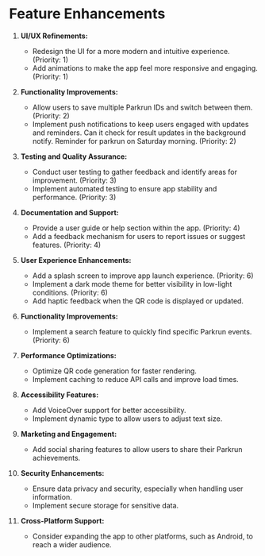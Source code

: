 # Feature Enhancements

1. **UI/UX Refinements:**
   - Redesign the UI for a more modern and intuitive experience. (Priority: 1)
   - Add animations to make the app feel more responsive and engaging. (Priority: 1)

2. **Functionality Improvements:**
   - Allow users to save multiple Parkrun IDs and switch between them. (Priority: 2)
   - Implement push notifications to keep users engaged with updates and reminders. Can it check for result updates in the background notify. Reminder for parkrun on Saturday morning. (Priority: 2)

3. **Testing and Quality Assurance:**
   - Conduct user testing to gather feedback and identify areas for improvement. (Priority: 3)
   - Implement automated testing to ensure app stability and performance. (Priority: 3)

4. **Documentation and Support:**
   - Provide a user guide or help section within the app. (Priority: 4)
   - Add a feedback mechanism for users to report issues or suggest features. (Priority: 4)

5. **User Experience Enhancements:**
   - Add a splash screen to improve app launch experience. (Priority: 6)
   - Implement a dark mode theme for better visibility in low-light conditions. (Priority: 6)
   - Add haptic feedback when the QR code is displayed or updated.

6. **Functionality Improvements:**
   - Implement a search feature to quickly find specific Parkrun events. (Priority: 6)

7. **Performance Optimizations:**
   - Optimize QR code generation for faster rendering.
   - Implement caching to reduce API calls and improve load times.

8. **Accessibility Features:**
   - Add VoiceOver support for better accessibility.
   - Implement dynamic type to allow users to adjust text size.

9. **Marketing and Engagement:**
   - Add social sharing features to allow users to share their Parkrun achievements.

10. **Security Enhancements:**
    - Ensure data privacy and security, especially when handling user information.
    - Implement secure storage for sensitive data.

11. **Cross-Platform Support:**
    - Consider expanding the app to other platforms, such as Android, to reach a wider audience. 
